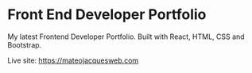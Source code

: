# Front End Developer Portfolio

My latest Frontend Developer Portfolio. Built with React, HTML, CSS and Bootstrap.

Live site: https://mateojacquesweb.com
